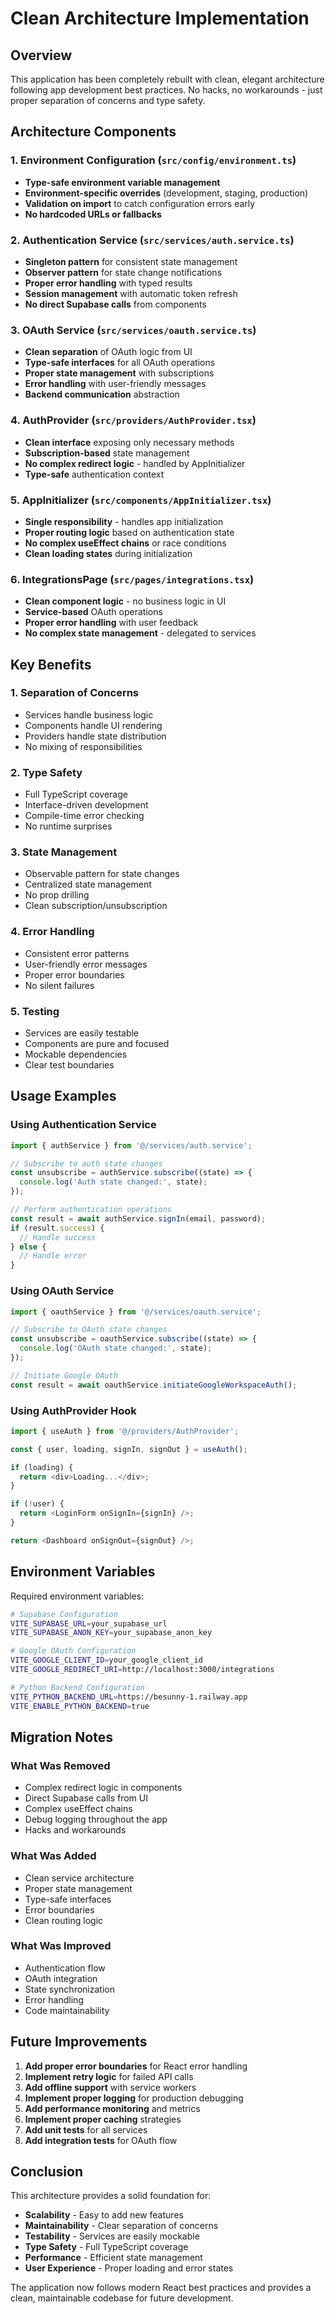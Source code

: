 # Clean Architecture Implementation

## Overview

This application has been completely rebuilt with clean, elegant architecture following app development best practices. No hacks, no workarounds - just proper separation of concerns and type safety.

## Architecture Components

### 1. Environment Configuration (`src/config/environment.ts`)

- **Type-safe environment variable management**
- **Environment-specific overrides** (development, staging, production)
- **Validation on import** to catch configuration errors early
- **No hardcoded URLs or fallbacks**

### 2. Authentication Service (`src/services/auth.service.ts`)

- **Singleton pattern** for consistent state management
- **Observer pattern** for state change notifications
- **Proper error handling** with typed results
- **Session management** with automatic token refresh
- **No direct Supabase calls** from components

### 3. OAuth Service (`src/services/oauth.service.ts`)

- **Clean separation** of OAuth logic from UI
- **Type-safe interfaces** for all OAuth operations
- **Proper state management** with subscriptions
- **Error handling** with user-friendly messages
- **Backend communication** abstraction

### 4. AuthProvider (`src/providers/AuthProvider.tsx`)

- **Clean interface** exposing only necessary methods
- **Subscription-based** state management
- **No complex redirect logic** - handled by AppInitializer
- **Type-safe** authentication context

### 5. AppInitializer (`src/components/AppInitializer.tsx`)

- **Single responsibility** - handles app initialization
- **Proper routing logic** based on authentication state
- **No complex useEffect chains** or race conditions
- **Clean loading states** during initialization

### 6. IntegrationsPage (`src/pages/integrations.tsx`)

- **Clean component logic** - no business logic in UI
- **Service-based** OAuth operations
- **Proper error handling** with user feedback
- **No complex state management** - delegated to services

## Key Benefits

### 1. **Separation of Concerns**
- Services handle business logic
- Components handle UI rendering
- Providers handle state distribution
- No mixing of responsibilities

### 2. **Type Safety**
- Full TypeScript coverage
- Interface-driven development
- Compile-time error checking
- No runtime surprises

### 3. **State Management**
- Observable pattern for state changes
- Centralized state management
- No prop drilling
- Clean subscription/unsubscription

### 4. **Error Handling**
- Consistent error patterns
- User-friendly error messages
- Proper error boundaries
- No silent failures

### 5. **Testing**
- Services are easily testable
- Components are pure and focused
- Mockable dependencies
- Clear test boundaries

## Usage Examples

### Using Authentication Service

```typescript
import { authService } from '@/services/auth.service';

// Subscribe to auth state changes
const unsubscribe = authService.subscribe((state) => {
  console.log('Auth state changed:', state);
});

// Perform authentication operations
const result = await authService.signIn(email, password);
if (result.success) {
  // Handle success
} else {
  // Handle error
}
```

### Using OAuth Service

```typescript
import { oauthService } from '@/services/oauth.service';

// Subscribe to OAuth state changes
const unsubscribe = oauthService.subscribe((state) => {
  console.log('OAuth state changed:', state);
});

// Initiate Google OAuth
const result = await oauthService.initiateGoogleWorkspaceAuth();
```

### Using AuthProvider Hook

```typescript
import { useAuth } from '@/providers/AuthProvider';

const { user, loading, signIn, signOut } = useAuth();

if (loading) {
  return <div>Loading...</div>;
}

if (!user) {
  return <LoginForm onSignIn={signIn} />;
}

return <Dashboard onSignOut={signOut} />;
```

## Environment Variables

Required environment variables:

```bash
# Supabase Configuration
VITE_SUPABASE_URL=your_supabase_url
VITE_SUPABASE_ANON_KEY=your_supabase_anon_key

# Google OAuth Configuration
VITE_GOOGLE_CLIENT_ID=your_google_client_id
VITE_GOOGLE_REDIRECT_URI=http://localhost:3000/integrations

# Python Backend Configuration
VITE_PYTHON_BACKEND_URL=https://besunny-1.railway.app
VITE_ENABLE_PYTHON_BACKEND=true
```

## Migration Notes

### What Was Removed
- Complex redirect logic in components
- Direct Supabase calls from UI
- Complex useEffect chains
- Debug logging throughout the app
- Hacks and workarounds

### What Was Added
- Clean service architecture
- Proper state management
- Type-safe interfaces
- Error boundaries
- Clean routing logic

### What Was Improved
- Authentication flow
- OAuth integration
- State synchronization
- Error handling
- Code maintainability

## Future Improvements

1. **Add proper error boundaries** for React error handling
2. **Implement retry logic** for failed API calls
3. **Add offline support** with service workers
4. **Implement proper logging** for production debugging
5. **Add performance monitoring** and metrics
6. **Implement proper caching** strategies
7. **Add unit tests** for all services
8. **Add integration tests** for OAuth flow

## Conclusion

This architecture provides a solid foundation for:
- **Scalability** - Easy to add new features
- **Maintainability** - Clear separation of concerns
- **Testability** - Services are easily mockable
- **Type Safety** - Full TypeScript coverage
- **Performance** - Efficient state management
- **User Experience** - Proper loading and error states

The application now follows modern React best practices and provides a clean, maintainable codebase for future development.
